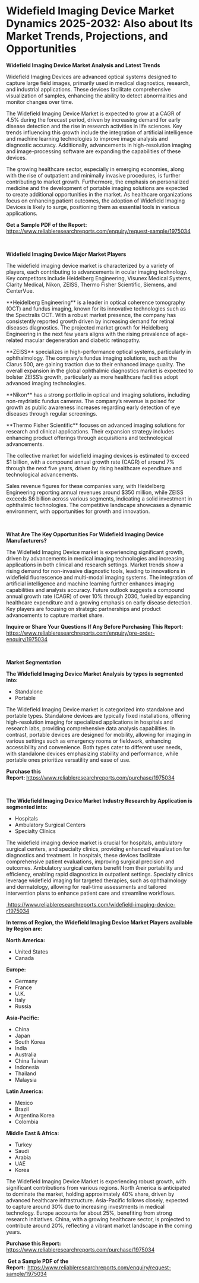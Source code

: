 <p><h1>Widefield Imaging Device Market Dynamics 2025-2032: Also about Its Market Trends, Projections, and Opportunities</h1></p><p><strong>Widefield Imaging Device Market Analysis and Latest Trends</strong></p>
<p><p>Widefield Imaging Devices are advanced optical systems designed to capture large field images, primarily used in medical diagnostics, research, and industrial applications. These devices facilitate comprehensive visualization of samples, enhancing the ability to detect abnormalities and monitor changes over time.</p><p>The Widefield Imaging Device Market is expected to grow at a CAGR of 4.5% during the forecast period, driven by increasing demand for early disease detection and the rise in research activities in life sciences. Key trends influencing this growth include the integration of artificial intelligence and machine learning technologies to improve image analysis and diagnostic accuracy. Additionally, advancements in high-resolution imaging and image-processing software are expanding the capabilities of these devices.</p><p>The growing healthcare sector, especially in emerging economies, along with the rise of outpatient and minimally invasive procedures, is further contributing to market growth. Furthermore, the emphasis on personalized medicine and the development of portable imaging solutions are expected to create additional opportunities in the market. As healthcare organizations focus on enhancing patient outcomes, the adoption of Widefield Imaging Devices is likely to surge, positioning them as essential tools in various applications.</p></p>
<p><strong>Get a Sample PDF of the Report:&nbsp;</strong> <a href="https://www.reliableresearchreports.com/enquiry/request-sample/1975034?utm_campaign=13&utm_medium=2&utm_source=Github&utm_content=ia&utm_term=16042025&utm_id=widefield-imaging-device">https://www.reliableresearchreports.com/enquiry/request-sample/1975034</a></p>
<p>&nbsp;</p>
<p><strong>Widefield Imaging Device Major Market Players</strong></p>
<p><p>The widefield imaging device market is characterized by a variety of players, each contributing to advancements in ocular imaging technology. Key competitors include Heidelberg Engineering, Visunex Medical Systems, Clarity Medical, Nikon, ZEISS, Thermo Fisher Scientific, Siemens, and CenterVue.</p><p>**Heidelberg Engineering** is a leader in optical coherence tomography (OCT) and fundus imaging, known for its innovative technologies such as the Spectralis OCT. With a robust market presence, the company has consistently reported growth driven by increasing demand for retinal diseases diagnostics. The projected market growth for Heidelberg Engineering in the next few years aligns with the rising prevalence of age-related macular degeneration and diabetic retinopathy.</p><p>**ZEISS** specializes in high-performance optical systems, particularly in ophthalmology. The company’s fundus imaging solutions, such as the Clarus 500, are gaining traction due to their enhanced image quality. The overall expansion in the global ophthalmic diagnostics market is expected to bolster ZEISS’s growth, particularly as more healthcare facilities adopt advanced imaging technologies.</p><p>**Nikon** has a strong portfolio in optical and imaging solutions, including non-mydriatic fundus cameras. The company’s revenue is poised for growth as public awareness increases regarding early detection of eye diseases through regular screenings.</p><p>**Thermo Fisher Scientific** focuses on advanced imaging solutions for research and clinical applications. Their expansion strategy includes enhancing product offerings through acquisitions and technological advancements.</p><p>The collective market for widefield imaging devices is estimated to exceed $1 billion, with a compound annual growth rate (CAGR) of around 7% through the next five years, driven by rising healthcare expenditure and technological advancements. </p><p>Sales revenue figures for these companies vary, with Heidelberg Engineering reporting annual revenues around $350 million, while ZEISS exceeds $6 billion across various segments, indicating a solid investment in ophthalmic technologies. The competitive landscape showcases a dynamic environment, with opportunities for growth and innovation.</p></p>
<p>&nbsp;</p>
<p><strong>What Are The Key Opportunities For Widefield Imaging Device Manufacturers?</strong></p>
<p><p>The Widefield Imaging Device market is experiencing significant growth, driven by advancements in medical imaging technologies and increasing applications in both clinical and research settings. Market trends show a rising demand for non-invasive diagnostic tools, leading to innovations in widefield fluorescence and multi-modal imaging systems. The integration of artificial intelligence and machine learning further enhances imaging capabilities and analysis accuracy. Future outlook suggests a compound annual growth rate (CAGR) of over 10% through 2030, fueled by expanding healthcare expenditure and a growing emphasis on early disease detection. Key players are focusing on strategic partnerships and product advancements to capture market share.</p></p>
<p><strong>Inquire or Share Your Questions If Any Before Purchasing This Report:</strong> <a href="https://www.reliableresearchreports.com/enquiry/pre-order-enquiry/1975034?utm_campaign=13&utm_medium=2&utm_source=Github&utm_content=ia&utm_term=16042025&utm_id=widefield-imaging-device">https://www.reliableresearchreports.com/enquiry/pre-order-enquiry/1975034</a></p>
<p>&nbsp;</p>
<p><strong>Market Segmentation</strong></p>
<p><strong>The Widefield Imaging Device Market Analysis by types is segmented into:</strong></p>
<p><ul><li>Standalone</li><li>Portable</li></ul></p>
<p><p>The Widefield Imaging Device market is categorized into standalone and portable types. Standalone devices are typically fixed installations, offering high-resolution imaging for specialized applications in hospitals and research labs, providing comprehensive data analysis capabilities. In contrast, portable devices are designed for mobility, allowing for imaging in various settings such as emergency rooms or fieldwork, enhancing accessibility and convenience. Both types cater to different user needs, with standalone devices emphasizing stability and performance, while portable ones prioritize versatility and ease of use.</p></p>
<p><strong>Purchase this Report:&nbsp;</strong><a href="https://www.reliableresearchreports.com/purchase/1975034?utm_campaign=13&utm_medium=2&utm_source=Github&utm_content=ia&utm_term=16042025&utm_id=widefield-imaging-device">https://www.reliableresearchreports.com/purchase/1975034</a></p>
<p>&nbsp;</p>
<p><strong>The Widefield Imaging Device Market Industry Research by Application is segmented into:</strong></p>
<p><ul><li>Hospitals</li><li>Ambulatory Surgical Centers</li><li>Specialty Clinics</li></ul></p>
<p><p>The widefield imaging device market is crucial for hospitals, ambulatory surgical centers, and specialty clinics, providing enhanced visualization for diagnostics and treatment. In hospitals, these devices facilitate comprehensive patient evaluations, improving surgical precision and outcomes. Ambulatory surgical centers benefit from their portability and efficiency, enabling rapid diagnostics in outpatient settings. Specialty clinics leverage widefield imaging for targeted therapies, such as ophthalmology and dermatology, allowing for real-time assessments and tailored intervention plans to enhance patient care and streamline workflows.</p></p>
<p><a href="https://www.reliableresearchreports.com/widefield-imaging-device-r1975034?utm_campaign=13&utm_medium=2&utm_source=Github&utm_content=ia&utm_term=16042025&utm_id=widefield-imaging-device">&nbsp;https://www.reliableresearchreports.com/widefield-imaging-device-r1975034</a></p>
<p><strong>In terms of Region, the Widefield Imaging Device Market Players available by Region are:</strong></p>
<p>
    <p> <strong> North America: </strong>
        <ul>
            <li>United States</li>
            <li>Canada</li>
        </ul>
        </p> 
    <p> <strong> Europe: </strong>
        <ul>
            <li>Germany</li>
            <li>France</li>
            <li>U.K.</li>
            <li>Italy</li>
            <li>Russia</li>
        </ul>
        </p> 
    <p> <strong> Asia-Pacific: </strong>
        <ul>
            <li>China</li>
            <li>Japan</li>
            <li>South Korea</li>
            <li>India</li>
            <li>Australia</li>
            <li>China Taiwan</li>
            <li>Indonesia</li>
            <li>Thailand</li>
            <li>Malaysia</li>
        </ul>
        </p> 
    <p> <strong> Latin America: </strong>
        <ul>
            <li>Mexico</li>
            <li>Brazil</li>
            <li>Argentina Korea</li>
            <li>Colombia</li>
        </ul>
        </p> 
    <p> <strong> Middle East & Africa: </strong>
        <ul>
            <li>Turkey</li>
            <li>Saudi</li>
            <li>Arabia</li>
            <li>UAE</li>
            <li>Korea</li>
        </ul>
    </p>
    </p>
<p><p>The Widefield Imaging Device Market is experiencing robust growth, with significant contributions from various regions. North America is anticipated to dominate the market, holding approximately 40% share, driven by advanced healthcare infrastructure. Asia-Pacific follows closely, expected to capture around 30% due to increasing investments in medical technology. Europe accounts for about 25%, benefiting from strong research initiatives. China, with a growing healthcare sector, is projected to contribute around 20%, reflecting a vibrant market landscape in the coming years.</p></p>
<p><strong>Purchase this Report: </strong><a href="https://www.reliableresearchreports.com/purchase/1975034?utm_campaign=13&utm_medium=2&utm_source=Github&utm_content=ia&utm_term=16042025&utm_id=widefield-imaging-device">https://www.reliableresearchreports.com/purchase/1975034</a></p>
<p>&nbsp;<strong>Get a Sample PDF of the Report:&nbsp;&nbsp;</strong><a href="https://www.reliableresearchreports.com/enquiry/request-sample/1975034?utm_campaign=13&utm_medium=2&utm_source=Github&utm_content=ia&utm_term=16042025&utm_id=widefield-imaging-device">https://www.reliableresearchreports.com/enquiry/request-sample/1975034</a></p>
<p><strong></strong></p>
<p><p></p><p></p><p></p></p>